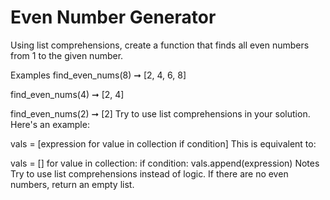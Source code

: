 # Even Number Generator

Using list comprehensions, create a function that finds all even numbers from 1 to the given number.

Examples
find_even_nums(8) ➞ [2, 4, 6, 8]

find_even_nums(4) ➞ [2, 4]

find_even_nums(2) ➞ [2]
Try to use list comprehensions in your solution. Here's an example:

vals = [expression
for value in collection
if condition]
This is equivalent to:

vals = []
for value in collection:
if condition:
vals.append(expression)
Notes
Try to use list comprehensions instead of logic.
If there are no even numbers, return an empty list.
